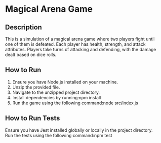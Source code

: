 # Magical Arena Game

## Description
This is a  simulation of a magical arena game where two players fight until one of them is defeated. Each player has health, strength, and attack attributes. Players take turns of attacking and defending, with the damage dealt based on dice rolls.

## How to Run
1. Ensure you have Node.js installed on your machine.
2. Unzip the provided file.
3. Navigate to the unzipped project directory.
4. Install dependencies by running:npm install
5. Run the game using the following command:node src/index.js
## How to Run Tests
Ensure you have Jest installed globally or locally in the project directory.
Run the tests using the following command:npm test



